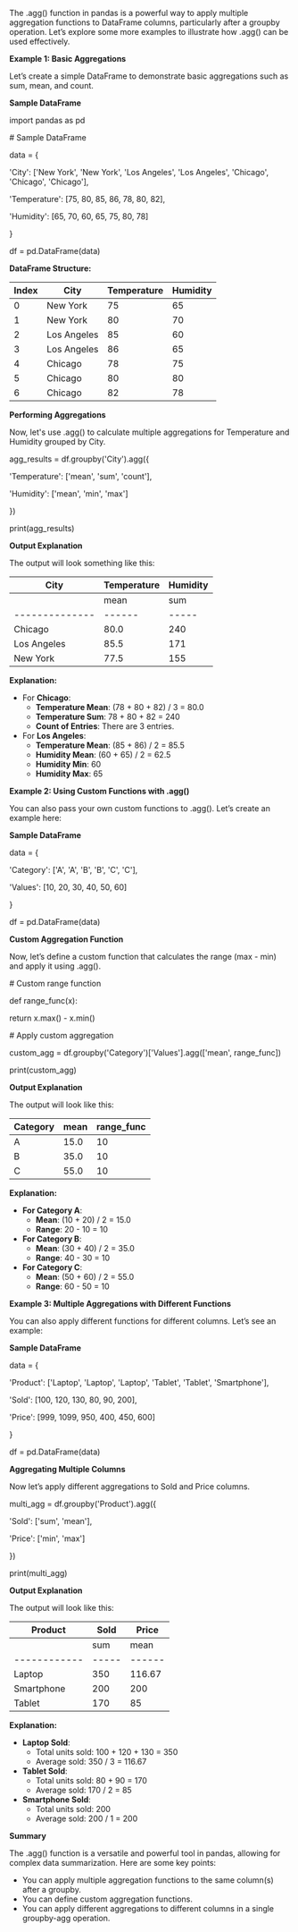 The .agg() function in pandas is a powerful way to apply multiple aggregation functions to DataFrame columns, particularly after a groupby operation. Let’s explore some more examples to illustrate how .agg() can be used effectively.

**Example 1: Basic Aggregations**

Let’s create a simple DataFrame to demonstrate basic aggregations such as sum, mean, and count.

**Sample DataFrame**

import pandas as pd

\# Sample DataFrame

data = {

'City': \['New York', 'New York', 'Los Angeles', 'Los Angeles', 'Chicago', 'Chicago', 'Chicago'\],

'Temperature': \[75, 80, 85, 86, 78, 80, 82\],

'Humidity': \[65, 70, 60, 65, 75, 80, 78\]

}

df = pd.DataFrame(data)

**DataFrame Structure:**

| **Index** | **City** | **Temperature** | **Humidity** |
| --- | --- | --- | --- |
| 0   | New York | 75  | 65  |
| 1   | New York | 80  | 70  |
| 2   | Los Angeles | 85  | 60  |
| 3   | Los Angeles | 86  | 65  |
| 4   | Chicago | 78  | 75  |
| 5   | Chicago | 80  | 80  |
| 6   | Chicago | 82  | 78  |

**Performing Aggregations**

Now, let's use .agg() to calculate multiple aggregations for Temperature and Humidity grouped by City.

agg_results = df.groupby('City').agg({

'Temperature': \['mean', 'sum', 'count'\],

'Humidity': \['mean', 'min', 'max'\]

})

print(agg_results)

**Output Explanation**

The output will look something like this:

| **City** | **Temperature** | **Humidity** |
| --- | --- | --- |
|     | mean | sum |
| \-------------- | \------ | \----- |
| Chicago | 80.0 | 240 |
| Los Angeles | 85.5 | 171 |
| New York | 77.5 | 155 |

**Explanation:**

- For **Chicago**:
  - **Temperature Mean**: (78 + 80 + 82) / 3 = 80.0
  - **Temperature Sum**: 78 + 80 + 82 = 240
  - **Count of Entries**: There are 3 entries.
- For **Los Angeles**:
  - **Temperature Mean**: (85 + 86) / 2 = 85.5
  - **Humidity Mean**: (60 + 65) / 2 = 62.5
  - **Humidity Min**: 60
  - **Humidity Max**: 65

**Example 2: Using Custom Functions with .agg()**

You can also pass your own custom functions to .agg(). Let’s create an example here:

**Sample DataFrame**

data = {

'Category': \['A', 'A', 'B', 'B', 'C', 'C'\],

'Values': \[10, 20, 30, 40, 50, 60\]

}

df = pd.DataFrame(data)

**Custom Aggregation Function**

Now, let’s define a custom function that calculates the range (max - min) and apply it using .agg().

\# Custom range function

def range_func(x):

return x.max() - x.min()

\# Apply custom aggregation

custom_agg = df.groupby('Category')\['Values'\].agg(\['mean', range_func\])

print(custom_agg)

**Output Explanation**

The output will look like this:

| **Category** | **mean** | **range_func** |
| --- | --- | --- |
| A   | 15.0 | 10  |
| B   | 35.0 | 10  |
| C   | 55.0 | 10  |

**Explanation:**

- **For Category A**:
  - **Mean**: (10 + 20) / 2 = 15.0
  - **Range**: 20 - 10 = 10
- **For Category B**:
  - **Mean**: (30 + 40) / 2 = 35.0
  - **Range**: 40 - 30 = 10
- **For Category C**:
  - **Mean**: (50 + 60) / 2 = 55.0
  - **Range**: 60 - 50 = 10

**Example 3: Multiple Aggregations with Different Functions**

You can also apply different functions for different columns. Let’s see an example:

**Sample DataFrame**

data = {

'Product': \['Laptop', 'Laptop', 'Laptop', 'Tablet', 'Tablet', 'Smartphone'\],

'Sold': \[100, 120, 130, 80, 90, 200\],

'Price': \[999, 1099, 950, 400, 450, 600\]

}

df = pd.DataFrame(data)

**Aggregating Multiple Columns**

Now let’s apply different aggregations to Sold and Price columns.

multi_agg = df.groupby('Product').agg({

'Sold': \['sum', 'mean'\],

'Price': \['min', 'max'\]

})

print(multi_agg)

**Output Explanation**

The output will look like this:

| **Product** | **Sold** | **Price** |
| --- | --- | --- |
|     | sum | mean |
| \------------ | \----- | \------ |
| Laptop | 350 | 116.67 |
| Smartphone | 200 | 200 |
| Tablet | 170 | 85  |

**Explanation:**

- **Laptop Sold**:
  - Total units sold: 100 + 120 + 130 = 350
  - Average sold: 350 / 3 = 116.67
- **Tablet Sold**:
  - Total units sold: 80 + 90 = 170
  - Average sold: 170 / 2 = 85
- **Smartphone Sold**:
  - Total units sold: 200
  - Average sold: 200 / 1 = 200

**Summary**

The .agg() function is a versatile and powerful tool in pandas, allowing for complex data summarization. Here are some key points:

- You can apply multiple aggregation functions to the same column(s) after a groupby.
- You can define custom aggregation functions.
- You can apply different aggregations to different columns in a single groupby-agg operation.
